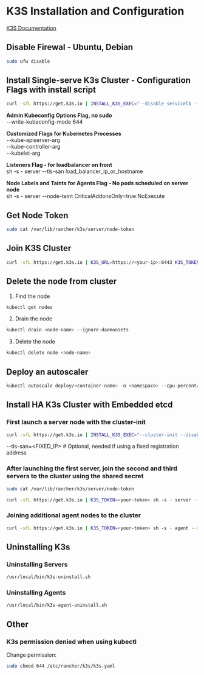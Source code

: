# K3S Installation and Configuration

[K3S Documentation](https://docs.k3s.io)

## Disable Firewal - Ubuntu, Debian

```bash
sudo ufw disable
```

## Install Single-serve K3s Cluster - Configuration Flags with install script

```bash
curl -sfL https://get.k3s.io | INSTALL_K3S_EXEC="--disable servicelb --disable traefik --write-kubeconfig-mode 644 --kube-apiserver-arg default-not-ready-toleration-seconds=30 --kube-apiserver-arg default-unreachable-toleration-seconds=30 --kube-controller-arg node-monitor-period=20s --kube-controller-arg node-monitor-grace-period=20s --kubelet-arg node-status-update-frequency=5s" sh -
```

**Admin Kubeconfig Options Flag, no sudo**  
--write-kubeconfig-mode 644

**Customized Flags for Kubernetes Processes**  
--kube-apiserver-arg  
--kube-controller-arg  
--kubelet-arg

**Listeners Flag - for loadbalancer on front**  
 sh -s - server --tls-san load_balancer_ip_or_hostname

**Node Labels and Taints for Agents Flag - No pods scheduled on server node**  
sh -s - server --node-taint CriticalAddonsOnly=true:NoExecute

## Get Node Token

```bash
sudo cat /var/lib/rancher/k3s/server/node-token
```

## Join K3S Cluster

```bash
curl -sfL https://get.k3s.io | K3S_URL=https://<your-ip>:6443 K3S_TOKEN=<your-token> sh -
```

## Delete the node from cluster

1. Find the node

```bash
kubectl get nodes
```

2. Drain the node

```bash
kubectl drain <node-name> --ignore-daemonsets
```

3. Delete the node

```bash
kubectl delete node <node-name>
```

## Deploy an autoscaler

```bash
kubectl autoscale deploy/<container-name> -n <namespace> --cpu-percent=95 --min=2 --max=10
```

## Install HA K3s Cluster with Embedded etcd

### First launch a server node with the cluster-init

```bash
curl -sfL https://get.k3s.io | INSTALL_K3S_EXEC="--cluster-init --disable servicelb --disable traefik --write-kubeconfig-mode 644 --kube-apiserver-arg default-not-ready-toleration-seconds=30 --kube-apiserver-arg default-unreachable-toleration-seconds=30 --kube-controller-arg node-monitor-period=20s --kube-controller-arg node-monitor-grace-period=20s --kubelet-arg node-status-update-frequency=5s --tls-san=<FIXED_IP>" sh -
```

--tls-san=<FIXED_IP> # Optional, needed if using a fixed registration address

### After launching the first server, join the second and third servers to the cluster using the shared secret

```bash
sudo cat /var/lib/rancher/k3s/server/node-token
```

```bash
curl -sfL https://get.k3s.io | K3S_TOKEN=<your-token> sh -s - server --server https:<your-server-ip>:6443 --disable servicelb --disable traefik --write-kubeconfig-mode 644 --kube-apiserver-arg default-not-ready-toleration-seconds=30 --kube-apiserver-arg default-unreachable-toleration-seconds=30 --kube-controller-arg node-monitor-period=20s --kube-controller-arg node-monitor-grace-period=20s --kubelet-arg node-status-update-frequency=5s --tls-san=<FIXED_IP> # Optional, needed if using a fixed registration address
```

### Joining additional agent nodes to the cluster

```bash
curl -sfL https://get.k3s.io | K3S_TOKEN=<your-token> sh -s - agent --server https:<your-server-ip>:6443 --disable servicelb --disable traefik --write-kubeconfig-mode 644 --kube-apiserver-arg default-not-ready-toleration-seconds=30 --kube-apiserver-arg default-unreachable-toleration-seconds=30 --kube-controller-arg node-monitor-period=20s --kube-controller-arg node-monitor-grace-period=20s --kubelet-arg node-status-update-frequency=5s --tls-san=<FIXED_IP> # Optional, needed if using a fixed registration address
```

## Uninstalling K3s

### Uninstalling Servers

```bash
/usr/local/bin/k3s-uninstall.sh
```

### Uninstalling Agents

```bash
/usr/local/bin/k3s-agent-uninstall.sh
```

## Other

### K3s permission denied when using kubectl

Change permission:

```bash
sudo chmod 644 /etc/rancher/k3s/k3s.yaml
```
